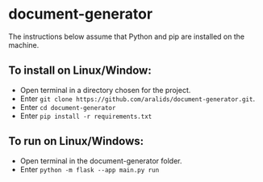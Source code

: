 # document-generator

The instructions below assume that Python and pip are installed on the machine.

## To install on Linux/Window:
- Open terminal in a directory chosen for the project.
- Enter `git clone https://github.com/aralids/document-generator.git`.
- Enter `cd document-generator`
- Enter `pip install -r requirements.txt`

## To run on Linux/Windows:
- Open terminal in the document-generator folder.
- Enter `python -m flask --app main.py run`
